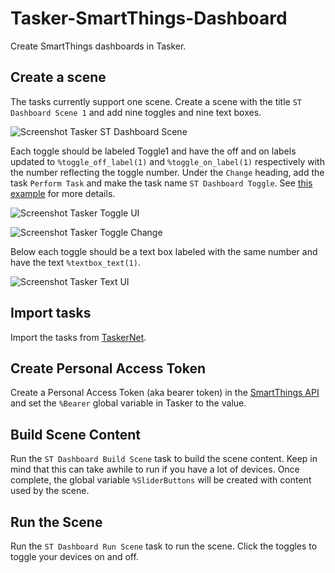 # Tasker-SmartThings-Dashboard
Create SmartThings dashboards in Tasker.

## Create a scene
The tasks currently support one scene. Create a scene with the title `ST Dashboard Scene 1` and add nine toggles and nine text boxes.

![Screenshot Tasker ST Dashboard Scene](https://user-images.githubusercontent.com/2525293/203192062-eeb8c9ca-9bd2-4977-bbd7-82ce9e8f8154.png)

Each toggle should be labeled Toggle1 and have the off and on labels updated to `%toggle_off_label(1)` and `%toggle_on_label(1)` respectively with the number reflecting the toggle number. Under the `Change` heading, add the task `Perform Task` and make the task name `ST Dashboard Toggle`. See [this example](ST_Dashboard_Scene_1.scn) for more details.

![Screenshot Tasker Toggle UI](https://user-images.githubusercontent.com/2525293/203198416-c4c87ae3-722e-4f60-86c0-eee0fe23e09a.png)

![Screenshot Tasker Toggle Change](https://user-images.githubusercontent.com/2525293/203198453-68af6770-1595-485c-8703-b374ecb0e654.png)

Below each toggle should be a text box labeled with the same number and have the text `%textbox_text(1)`. 

![Screenshot Tasker Text UI](https://user-images.githubusercontent.com/2525293/203198507-e7e30b23-650a-4fb4-8971-565b4fbbcbd2.png)

## Import tasks
Import the tasks from [TaskerNet](https://taskernet.com/shares/?user=AS35m8mZRcYt6YVVoQmlYHnB2eA6q3OQFVnQTIvHJy%2Fu1w22iXZPdD%2BREaNkg%2FYvYOAJBAoOYhM%3D&id=Project%3ASmartThings+Dashboards).

## Create Personal Access Token
Create a Personal Access Token (aka bearer token) in the [SmartThings API](https://developer.smartthings.com/docs/advanced/authorization-and-permissions/) and set the `%Bearer` global variable in Tasker to the value.

## Build Scene Content
Run the `ST Dashboard Build Scene` task to build the scene content. Keep in mind that this can take awhile to run if you have a lot of devices. Once complete, the global variable `%SliderButtons` will be created with content used by the scene.

## Run the Scene
Run the `ST Dashboard Run Scene` task to run the scene. Click the toggles to toggle your devices on and off.
